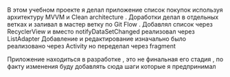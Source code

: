 В этом учебном проекте я делал приложение список покупок используя архитектуру MVVM и Clean architecture .
Доработки делал в отдельных ветках и заливал в мастер ветку по Git Flow .
Добавлял список через RecyclerView 
и вместо notifyDataSetChanged реализовал через ListAdapter 
Добавление и редактирование изначально было реализовано через Aсtivity но переделал через fragment 

Приложение находиться в разработке , это не финальная его стадия , по факту изменения буду добавлять сюда шаги которые я предпринимал 
